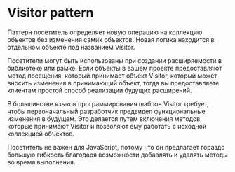 # Visitor pattern


Паттерн посетитель определяет новую операцию на коллекцию объектов без изменения самих объектов. 
Новая логика находится в отдельном объекте под названием Visitor.

Посетители могут быть использованы при создании расширяемости в библиотеке или рамке.
Если объекты в вашем проекте предоставляют метод посещения, который принимает объект Visitor,
который может вносить изменения в принимающий объект,
тогда вы предоставляете клиентам простой способ реализации будущих расширений.

В большинстве языков программирования шаблон Visitor требует,
чтобы первоначальный разработчик предвидел функциональные изменения в будущем.
Это делается путем включения методов, которые принимают Visitor
и позволяют ему работать с исходной коллекцией объектов.

Посетитель не важен для JavaScript, 
потому что он предлагает гораздо большую гибкость благодаря возможности добавлять 
и удалять методы во время выполнения.
